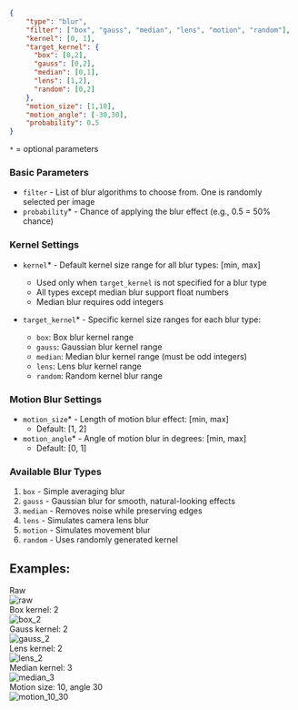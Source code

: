 ```json
{
    "type": "blur",
    "filter": ["box", "gauss", "median", "lens", "motion", "random"],
    "kernel": [0, 1],
    "target_kernel": {
      "box": [0,2],
      "gauss": [0,2],
      "median": [0,1],
      "lens": [1,2],
      "random": [0,2]
    },
    "motion_size": [1,10],
    "motion_angle": [-30,30],
    "probability": 0.5
}
```

`*` = optional parameters

### Basic Parameters
- `filter` - List of blur algorithms to choose from. One is randomly selected per image
- `probability`* - Chance of applying the blur effect (e.g., 0.5 = 50% chance)

### Kernel Settings
- `kernel`* - Default kernel size range for all blur types: [min, max]
   - Used only when `target_kernel` is not specified for a blur type
   - All types except median blur support float numbers
   - Median blur requires odd integers

- `target_kernel`* - Specific kernel size ranges for each blur type:
  - `box`: Box blur kernel range
  - `gauss`: Gaussian blur kernel range
  - `median`: Median blur kernel range (must be odd integers)
  - `lens`: Lens blur kernel range
  - `random`: Random kernel blur range

### Motion Blur Settings
- `motion_size`* - Length of motion blur effect: [min, max]
  - Default: [1, 2]
- `motion_angle`* - Angle of motion blur in degrees: [min, max]
  - Default: [0, 1]

### Available Blur Types
1. `box` - Simple averaging blur
2. `gauss` - Gaussian blur for smooth, natural-looking effects
3. `median` - Removes noise while preserving edges
4. `lens` - Simulates camera lens blur
5. `motion` - Simulates movement blur
6. `random` - Uses randomly generated kernel

## Examples:


  <div> Raw</div>
  <img src="images/blur/raw.png" alt="raw" title="raw_img">
  <div> Box kernel: 2</div>
  <img src="images/blur/box_2.png" alt="box_2" title="box_img">
  <div> Gauss kernel: 2</div>
  <img src="images/blur/gauss_2.png" alt="gauss_2" title="gauss_img">
  <div> Lens kernel: 2</div>
  <img src="images/blur/lens_2.png" alt="lens_2" title="lens_img">
  <div> Median kernel: 3</div>
  <img src="images/blur/median_3.png" alt="median_3" title="median_img">
  <div> Motion size: 10, angle 30</div>
  <img src="images/blur/motion_10_30.png" alt="motion_10_30" title="motion_img">
